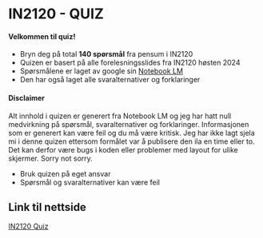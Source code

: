 # IN2120 - QUIZ

#### Velkommen til quiz! 

- Bryn deg på total **140 spørsmål** fra pensum i IN2120
- Quizen er basert på alle forelesningsslides fra IN2120 høsten 2024
- Spørsmålene er laget av google sin [Notebook LM](https://notebooklm.google/)
- Den har også laget alle svaralternativer og forklaringer

#### Disclaimer

Alt innhold i quizen er generert fra Notebook LM og jeg har hatt null medvirkning på spørsmål, svaralternativer og forklaringer. 
Informasjonen som er generert kan være feil og du må være kritisk. Jeg har ikke lagt sjela mi i denne quizen ettersom formålet var å publisere den ila en time eller to. Det kan derfor være bugs i koden eller problemer med layout for ulike skjermer. Sorry not sorry.

- Bruk quizen på eget ansvar
- Spørsmål og svaralternativer kan være feil


## Link til nettside
[IN2120 Quiz](https://in-2120-quiz.vercel.app/)
